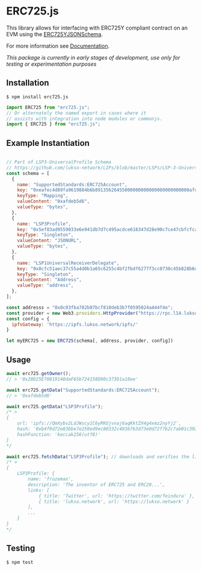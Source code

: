 # ERC725.js

This library allows for interfacing with ERC725Y compliant contract on an EVM using the [ERC725YJSONSchema](https://github.com/lukso-network/LIPs/blob/master/LSPs/LSP-2-ERC725YJSONSchema.md).

For more information see [Documentation](https://docs.lukso.tech/).

*This package is currently in early stages of development, use only for testing or experimentation purposes*

## Installation

```shell script
$ npm install erc725.js
```

```js
import ERC725 from "erc725.js";
// Or alternately the named export in cases where it
// assists with integration into node modules or commonjs.
import { ERC725 } from "erc725.js";
```

## Example Instantiation

```js

// Part of LSP3-UniversalProfile Schema
// https://github.com/lukso-network/LIPs/blob/master/LSPs/LSP-3-UniversalProfile.md
const schema = [
  {
    name: "SupportedStandards:ERC725Account",
    key: "0xeafec4d89fa9619884b6b89135626455000000000000000000000000afdeb5d6",
    keyType: "Mapping",
    valueContent: "0xafdeb5d6",
    valueType: "bytes",
  },
  {
    name: "LSP3Profile",
    key: "0x5ef83ad9559033e6e941db7d7c495acdce616347d28e90c7ce47cbfcfcad3bc5",
    keyType: "Singleton",
    valueContent: "JSONURL",
    valueType: "bytes",
  },
  {
    name: "LSP1UniversalReceiverDelegate",
    key: "0x0cfc51aec37c55a4d0b1a65c6255c4bf2fbdf6277f3cc0730c45b828b6db8b47",
    keyType: "Singleton",
    valueContent: "Address",
    valueType: "address",
  },
];

const addresss = "0x0c03fba782b07bcf810deb3b7f0595024a444f4e";
const provider = new Web3.providers.HttpProvider("https://rpc.l14.lukso.network");
const config = {
  ipfsGateway: 'https://ipfs.lukso.network/ipfs/'
}

let myERC725 = new ERC725(schema[, address, provider, config])
```

## Usage

```js
await erc725.getOwner();
// > '0x28D25E70819140daF65b724158D00c373D1a18ee'

await erc725.getData("SupportedStandards:ERC725Account");
// > '0xafdeb5d6'

await erc725.getData("LSP3Profile");
/* >
{
    url: 'ipfs://QmXybv2LdJWscy1C6yRKUjvnaj6aqKktZX4g4xmz2nyYj2',
    hash: '0xb4f9d72e83bbe7e250ed9ec80332c493b7b3d73e0d72f7b2c7ab01c39216eb1a',
    hashFunction: 'keccak256(utf8)'
}
*/

await erc725.fetchData("LSP3Profile"); // downloads and verifies the linked JSON
/* > 
{
    LSP3Profile: {
        name: 'frozeman',
        description: 'The inventor of ERC725 and ERC20...',
        links: [
            { title: 'Twitter', url: 'https://twitter.com/feindura' },
            { title: 'lukso.network', url: 'https://lukso.network' }
        ],
        ...
    }
}
*/
```

## Testing


```shell script
$ npm test
```
